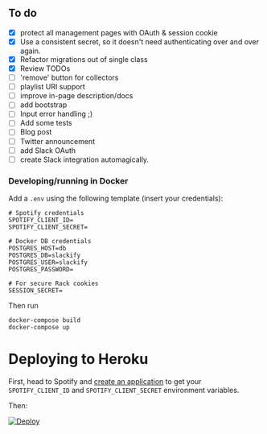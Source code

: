 ## To do
- [x] protect all management pages with OAuth & session cookie
- [x] Use a consistent secret, so it doesn't need authenticating over and over again.
- [x] Refactor migrations out of single class
- [x] Review TODOs
- [ ] 'remove' button for collectors
- [ ] playlist URI support
- [ ] improve in-page description/docs
- [ ] add bootstrap
- [ ] Input error handling ;)
- [ ] Add some tests
- [ ] Blog post
- [ ] Twitter announcement
- [ ] add Slack OAuth
- [ ] create Slack integration automagically.

### Developing/running in Docker

Add a `.env` using the following template (insert your credentials):

```
# Spotify credentials
SPOTIFY_CLIENT_ID=
SPOTIFY_CLIENT_SECRET=

# Docker DB credentials
POSTGRES_HOST=db
POSTGRES_DB=slackify
POSTGRES_USER=slackify
POSTGRES_PASSWORD=

# For secure Rack cookies
SESSION_SECRET=
```

Then run 

```
docker-compose build
docker-compose up
```

# Deploying to Heroku

First, head to Spotify and [create an application](https://developer.spotify.com/my-applications/#!/applications) to get your `SPOTIFY_CLIENT_ID` and `SPOTIFY_CLIENT_SECRET` environment variables.

Then:

[![Deploy](https://www.herokucdn.com/deploy/button.svg)](https://heroku.com/deploy)